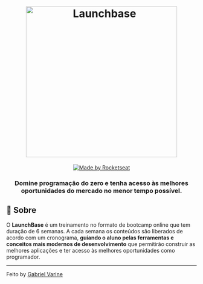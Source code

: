 <h1 align="center">
    <img alt="Launchbase" src="https://storage.googleapis.com/golden-wind/bootcamp-launchbase/logo.png" width="400px" />
</h1>

<p align="center">

  <a href="https://rocketseat.com.br">
    <img alt="Made by Rocketseat" src="https://img.shields.io/badge/made%20by-Rocketseat-%23F8952D">
  </a>
  
</p>

<h3 align="center">
  Domine programação do zero e tenha acesso às melhores oportunidades do mercado no menor tempo possível.
</h3>

## 🔖 Sobre

O **LaunchBase** é um treinamento no formato de bootcamp online que tem duração de 6 semanas. A cada semana os conteúdos são liberados de acordo com um cronograma, **guiando o aluno pelas ferramentas e conceitos mais modernos de desenvolvimento** que permitirão construir as melhores aplicações e ter acesso às melhores oportunidades como programador.

---

Feito by [Gabriel Varine](https://www.linkedin.com/in/gabriel-varine-4b47ab189/)
